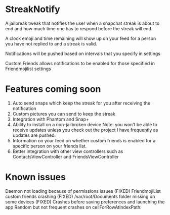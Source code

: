 # StreakNotify
A jailbreak tweak that notifies the user when a snapchat streak is about to end and how much time one has to respond before the streak will end.

A clock emoji and time remaining will show up on your feed for a person you have not replied to and a streak is valid.

Notifications will be pushed based on intervals that you specify in settings

Custom Friends allows notifications to be enabled for those specified in Friendmojilist settings 

# Features coming soon
1. Auto send snaps which keep the streak for you after receiving the notification
2. Custom pictures you can send to keep the streak 
3. Integration with Phantom and Snap+
4. Ability to install on a non-jailbroken device
Note: you won’t be able to receive updates unless you check out the project I have frequently as updates are pushed. 
5. Information on your feed on whether custom friends is enabled for a specific person on your friends list.
6. Better integration with other view controllers such as ContactsViewController and FriendsViewController


# Known issues
Daemon not loading because of permissions issues (FIXED)
FriendmojiList custom friends crashing (FIXED)
/var/root/Documents folder missing on some devices (FIXED)
Crashes before saving preferences and launching the app
Random but not frequent crashes on cellForRowAtIndexPath:



